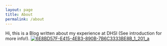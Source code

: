 ```yaml
---
layout: page
title: About
permalink: /about
---
```


Hi, this is a Blog written about my experience at DHSI (See introduction for more info!). 
[![6E8BD57F-E415-4EB3-890B-7B6C3333BE8B_1_201_a](https://github.com/user-attachments/assets/b05e276f-52ac-4116-ae9a-a10205193d02)
](image.png)
  
  
